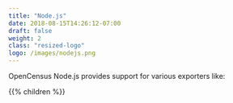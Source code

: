 ```yaml
---
title: "Node.js"
date: 2018-08-15T14:26:12-07:00
draft: false
weight: 2
class: "resized-logo"
logo: /images/nodejs.png
---
```


OpenCensus Node.js provides support for various exporters like:

{{% children %}}
